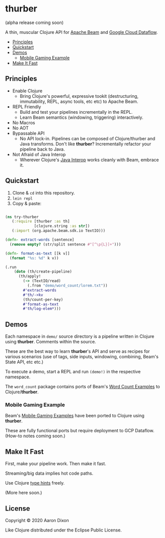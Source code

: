# thurber

(alpha release coming soon)

A thin, muscular Clojure API for [Apache Beam](https://beam.apache.org/) and 
[Google Cloud Dataflow](https://beam.apache.org/get-started/downloads/).

* [Principles](#principles)
* [Quickstart](#quickstart)
* [Demos](#demos)
    * [Mobile Gaming Example](#mobile-gaming-example)
* [Make It Fast](#make-it-fast)

## Principles

* Enable Clojure
    * Bring Clojure's powerful, expressive tookit (destructuring,
      immutability, REPL, async tools, etc etc) to Apache Beam.
* REPL Friendly
    * Build and test your pipelines incrementally in the REPL. 
    * Learn Beam semantics (windowing, triggering) interactively. 
* No Macros
* No AOT
* Bypassable API
    * No API lock-in. Pipelines can be composed of Clojure/thurber and Java 
      transforms. Don't like **thurber**? Incrementally refactor your pipeline
      back to Java.
* Not Afraid of Java Interop
    * Wherever Clojure's [Java Interop](https://clojure.org/reference/java_interop) works 
      cleanly with Beam, embrace it.

## Quickstart

1. Clone &amp; `cd` into this repository.
2. `lein repl`
3. Copy &amp; paste:

```clojure

(ns try-thurber
   (:require [thurber :as th]
             [clojure.string :as str])
   (:import (org.apache.beam.sdk.io TextIO)))

(defn- extract-words [sentence]
  (remove empty? (str/split sentence #"[^\p{L}]+")))

(defn- format-as-text [[k v]]
  (format "%s: %d" k v))

(.run
    (doto (th/create-pipeline)
      (th/apply!
        (-> (TextIO/read)
          (.from "demo/word_count/lorem.txt"))
        #'extract-words
        #'th/->kv
        (th/count-per-key)
        #'format-as-text
        #'th/log-elem*)))

```

## Demos

Each namespace in `demo/` source directory is a pipeline written in Clojure
using **thurber**. Comments within the source.

These are the best way to learn **thurber**'s API and serve as recipes for
various scenarios (use of tags, side inputs, windowing, combining,
Beam's State API, etc etc.)

To execute a demo, start a REPL and run `(demo!)` in the respective namespace.

The `word_count` package contains ports of Beam's
[Word Count Examples](https://beam.apache.org/get-started/wordcount-example/)
to Clojure/**thurber**.

### Mobile Gaming Example

Beam's [Mobile Gaming Examples](https://beam.apache.org/get-started/mobile-gaming-example/)
have been ported to Clojure using **thurber**.

These are fully functional ports but require deployment to GCP Dataflow. (How-to 
notes coming soon.)

## Make It Fast

First, make your pipeline work. Then make it fast.

Streaming/big data implies hot code paths.

Use Clojure [type hints](https://clojure.org/reference/java_interop#typehints)
freely.

(More here soon.)

## License
Copyright © 2020 Aaron Dixon

Like Clojure distributed under the Eclipse Public License.
